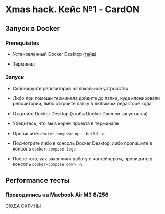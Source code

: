 # Xmas hack. Кейс №1 - CardON

## Запуск в Docker

### Prerequisites

- Установленный Docker Desktop ([гайд](https://docs.docker.com/desktop/))

- Терминал

### Запуск

- Склонируйте репозиторий на локальное устройство

- Либо при помощи терминала дойдите до папки, куда клонировали репозиторий, либо откройте папку в любимом редакторе кода

- Откройте Docker Desktop (чтобы Docker Daemon запустился)

- Убедитесь, что вы в корне проекта в терминале

- Пропишите: ``` docker-compose up --build -d ```

- Посмотрите либо в консоль Docker Desktop, либо пропишите в консоль ``` docker-compose logs ```

- После того, как закончили работу с контейнером, пропишите в консоль ``` docker-compose down -v ```

## Performance тесты

### Проводились на Macbook Air M3 8/256

СЮДА СКРИНЫ

<!-- ![performance test payments 1](_readme_screenshots/performance_payments_1)

![performance test payments_2](_readme_screenshots/performance_payments_2) -->